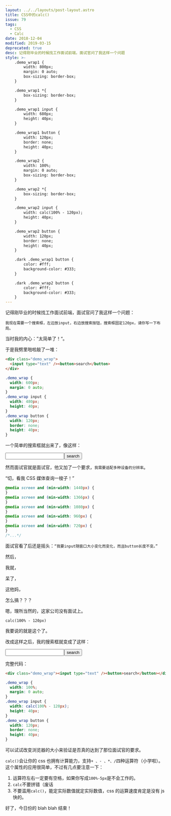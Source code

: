 ```yaml
---
layout: ../../layouts/post-layout.astro
title: CSS中的calc()
issue: 79
tags: 
  - CSS
  - Calc
date: 2018-12-04
modified: 2019-03-15
deprecated: true
desc: 记得刚毕业的时候找工作面试前端，面试官问了我这样一个问题
style: >- 
    .demo_wrap1 {
        width: 800px;
        margin: 0 auto;
        box-sizing: border-box;
    }

    .demo_wrap1 *{
        box-sizing: border-box;
    }

    .demo_wrap1 input {
        width: 680px;
        height: 40px;
    }

    .demo_wrap1 button {
        width: 120px;
        border: none;
        height: 40px;
    }

    .demo_wrap2 {
        width: 100%;
        margin: 0 auto;
        box-sizing: border-box;
    }

    .demo_wrap2 *{
        box-sizing: border-box;
    }

    .demo_wrap2 input {
        width: calc(100% - 120px);
        height: 40px;
    }

    .demo_wrap2 button {
        width: 120px;
        border: none;
        height: 40px;
    }

    .dark .demo_wrap1 button {
        color: #fff;
        background-color: #333;
    }

    .dark .demo_wrap2 button {
        color: #fff;
        background-color: #333;
    }
---
```


记得刚毕业的时候找工作面试前端，面试官问了我这样一个问题：

`我现在需要一个搜索框，左边放input，右边放搜索按钮，搜索框固定120px，请你写一下布局。`

当时我的内心：”太简单了！“。

于是我劈里啪啦敲了一堆：

```html
<div class="demo_wrap">
  <input type="text" /><button>search</button>
</div>
```

```css
.demo_wrap {
  width: 600px;
  margin: 0 auto;
}
.demo_wrap input {
  width: 480px;
  height: 40px;
}
.demo_wrap button {
  width: 120px;
  border: none;
  height: 40px;
}
```

一个简单的搜索框就出来了，像这样：

<div class="demo">
  <div class="demo_wrap1">
    <input type="text" /><button>search</button>
  </div>
</div>

然而面试官就是面试官，他又加了一个要求，`我需要适配多种设备的分辨率`。

“切，看我 CSS 媒体查询一梭子！”

```css
@media screen and (min-width: 1440px) {
}
@media screen and (min-width: 1366px) {
}
@media screen and (min-width: 1080px) {
}
@media screen and (min-width: 960px) {
}
@media screen and (min-width: 720px) {
}
/*...*/
```

面试官看了后还是摇头：`“我要input随窗口大小变化而变化，而且button长度不变。”`

然后，

我就，

呆了，

这他妈，

怎么搞？？？

嗯，理所当然的，这家公司没有面试上。

```plaintext
calc(100% - 120px)
```

我要说的就是这个了。

改成这样之后，我的搜索框就变成了这样：

<div class="demo overflow-auto">
    <div class="demo_wrap2">
        <input type="text" /><button>search</button>
    </div>
</div>

完整代码：

```html
<div class="demo_wrap"><input type="text" /><button>search</button></div>
```

```css
.demo_wrap {
  width: 100%;
  margin: 0 auto;
}
.demo_wrap input {
  width: calc(100% - 120px);
  height: 40px;
}
.demo_wrap button {
  width: 120px;
  border: none;
  height: 40px;
}
```

可以试试改变浏览器的大小来验证是否真的达到了那位面试官的要求。

`calc()`会让你的 css 也拥有计算能力，支持`+ 、- 、*、/`四种运算符（小学啦）。这个属性的应用很简单，不过有几点要注意一下：

1. 运算符左右一定要有空格，如果你写成`100%-5px`是不会工作的。
2. `calc`不要拼错（废话
3. 不要滥用`calc()`，能定实际数值就定实际数值，css 的运算速度肯定是没有 js 快的。

好了，今日份的 blah blah 结束！
